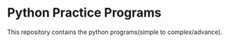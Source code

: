 # Python Practice Programs

This repository contains the python programs(simple to complex/advance). 
